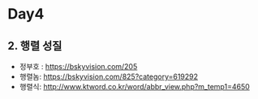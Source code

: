 # Day4


## 2. 행렬 성질

 - 정부호 : https://bskyvision.com/205
 - 행렬놈: https://bskyvision.com/825?category=619292
 - 행렬식: http://www.ktword.co.kr/word/abbr_view.php?m_temp1=4650
 
